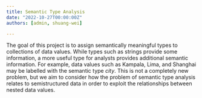 ```yaml
---
title: Semantic Type Analysis
date: "2022-10-27T00:00:00Z"
authors: [admin, shuang-wei]

---
```


The goal of this project is to assign semantically meaningful types to collections of data values.
While types such as strings provide some information, a more useful type for analysts provides additional semantic information.
For example, data values such as Kampala, Lima, and Shanghai may be labelled with the semantic type *city*.
This is not a completely new problem, but we aim to consider how the problem of semantic type analysis relates to semistructured data in order to exploit the relationships between nested data values.
